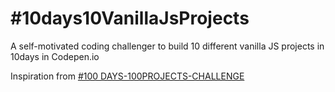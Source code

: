 # #10days10VanillaJsProjects

A self-motivated coding challenger to build 10 different vanilla JS projects in 10days in Codepen.io

Inspiration from [#100 DAYS-100PROJECTS-CHALLENGE](https://www.florin-pop.com/blog/2019/09/100-days-100-projects/)
